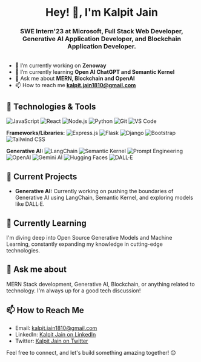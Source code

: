 <h1 align="center">Hey! 👋,  I'm Kalpit Jain</h1>
<h3 align="center">SWE Intern'23 at Microsoft, Full Stack Web Developer, Generative AI Application Developer, and Blockchain Application Developer.</h3>

<p align="right">
  <img
    src="https://miro.medium.com/v2/resize:fit:1360/format:webp/1*zVnWJtyGOX_kUIDm6ccCfQ.gif"
    heigit="2rem"
    width="2rem"
    alt="kalpitjain"
  />
</p>

- 🔭 I’m currently working on **Zenoway**
- 🌱 I’m currently
learning **Open AI ChatGPT **and** Semantic Kernel** 
- 💬 Ask me about **MERN, Blockchain and OpenAI** 
- 📫 How to reach me **kalpit.jain1810@gmail.com**

## 🔧 Technologies & Tools

![JavaScript](https://img.shields.io/badge/-JavaScript-F7DF1E?logo=javascript&logoColor=white&style=flat)
![React](https://img.shields.io/badge/-React-61DAFB?logo=react&logoColor=white&style=flat)
![Node.js](https://img.shields.io/badge/-Node.js-339933?logo=node.js&logoColor=white&style=flat)
![Python](https://img.shields.io/badge/-Python-3776AB?logo=python&logoColor=white&style=flat)
![Git](https://img.shields.io/badge/-Git-F05032?logo=git&logoColor=white&style=flat)
![VS Code](https://img.shields.io/badge/-VS%20Code-007ACC?logo=visual-studio-code&logoColor=white&style=flat)

**Frameworks/Libraries:**
![Express.js](https://img.shields.io/badge/-Express.js-000000?logo=express&logoColor=white&style=flat)
![Flask](https://img.shields.io/badge/-Flask-000000?logo=flask&logoColor=white&style=flat)
![Django](https://img.shields.io/badge/-Django-092E20?logo=django&logoColor=white&style=flat)
![Bootstrap](https://img.shields.io/badge/-Bootstrap-7952B3?logo=bootstrap&logoColor=white&style=flat)
![Tailwind CSS](https://img.shields.io/badge/-Tailwind_CSS-38B2AC?logo=tailwind-css&logoColor=white&style=flat)

**Generative AI:**
![LangChain](https://img.shields.io/badge/-LangChain-1E1E1E?logo=data:image/png;base64,iVBORw0KGgoAAAANSUhEUgAAAEAAAABACAYAAACqaXHeAAAQYUlEQ…)
![Semantic Kernel](https://img.shields.io/badge/-Semantic_Kernel-6550E9?logo=data:image/png;base64,iVBORw0KGgoAAAANSUhEUgAAAEAAAABACAYAAACqaXHeAAAQ2klEQ…)
![Prompt Engineering](https://img.shields.io/badge/-Prompt_Engineering-198CE2?logo=data:image/png;base64,iVBORw0KGgoAAAANSUhEUgAAAEAAAABACAYAAACqaXHeAAARyUlEQ…)
![OpenAI](https://img.shields.io/badge/-OpenAI-0082C3?logo=openai&logoColor=white&style=flat)
![Gemini AI](https://img.shields.io/badge/-Gemini_AI-3F49CC?logo=data:image/png;base64,iVBORw0KGgoAAAANSUhEUgAAAEAAAABACAYAAACqaXHeAAARWklEQ…)
![Hugging Faces](https://img.shields.io/badge/-Hugging_Faces-1766B3?logo=hugging-face&logoColor=white&style=flat)
![DALL·E](https://img.shields.io/badge/-DALL·E-000000?logo=data:image/png;base64,iVBORw0KGgoAAAANSUhEUgAAAEAAAABACAYAAACqaXHeAAAQLUlEQ…)


## 🚀 Current Projects

- **Generative AI:** Currently working on pushing the boundaries of Generative AI using LangChain, Semantic Kernel, and exploring models like DALL·E.
  
## 🌱 Currently Learning

I'm diving deep into Open Source Generative Models and Machine Learning, constantly expanding my knowledge in cutting-edge technologies.

## 💬 Ask me about

MERN Stack development, Generative AI, Blockchain, or anything related to technology. I'm always up for a good tech discussion!

## 📫 How to Reach Me

- Email: [kalpit.jain1810@gmail.com](mailto:kalpit.jain1810@gmail.com)
- LinkedIn: [Kalpit Jain on LinkedIn](https://www.linkedin.com/in/kalpitjain1810/)
- Twitter: [Kalpit Jain on Twitter](https://twitter.com/kalpitjain1810)

Feel free to connect, and let's build something amazing together! 😊
